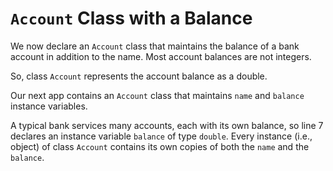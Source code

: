 # `Account` Class with a Balance

We now declare an `Account` class that maintains the balance of a bank account in addition
to the name. Most account balances are not integers. 

So, class `Account` represents the account balance as a double. 

Our next app contains an `Account` class  that maintains `name` and `balance` instance variables. 

A typical bank services many accounts, each with its own balance, so line
7 declares an instance variable `balance` of type `double`. Every instance (i.e., object) of class
`Account` contains its own copies of both the `name` and the `balance`.